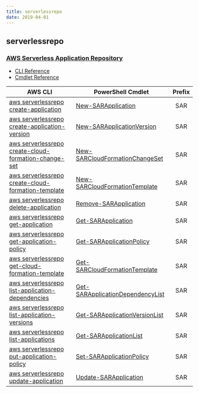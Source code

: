 ```yaml
---
title: serverlessrepo
date: 2019-04-01
---
```


## serverlessrepo

### [AWS Serverless Application Repository](https://aws.amazon.com/serverless/serverlessrepo/)

* [CLI Reference](https://docs.aws.amazon.com/cli/latest/reference/serverlessrepo/index.html)
* [Cmdlet Reference](https://docs.aws.amazon.com/powershell/latest/reference/items/AWS_Serverless_Application_Repository_cmdlets.html)

|AWS CLI|PowerShell Cmdlet|Prefix|
|----|----|:--:|
|[aws serverlessrepo create-application](https://docs.aws.amazon.com/cli/latest/reference/serverlessrepo/create-application.html)|[New-SARApplication](https://docs.aws.amazon.com/powershell/latest/reference/items/New-SARApplication.html)|SAR|
|[aws serverlessrepo create-application-version](https://docs.aws.amazon.com/cli/latest/reference/serverlessrepo/create-application-version.html)|[New-SARApplicationVersion](https://docs.aws.amazon.com/powershell/latest/reference/items/New-SARApplicationVersion.html)|SAR|
|[aws serverlessrepo create-cloud-formation-change-set](https://docs.aws.amazon.com/cli/latest/reference/serverlessrepo/create-cloud-formation-change-set.html)|[New-SARCloudFormationChangeSet](https://docs.aws.amazon.com/powershell/latest/reference/items/New-SARCloudFormationChangeSet.html)|SAR|
|[aws serverlessrepo create-cloud-formation-template](https://docs.aws.amazon.com/cli/latest/reference/serverlessrepo/create-cloud-formation-template.html)|[New-SARCloudFormationTemplate](https://docs.aws.amazon.com/powershell/latest/reference/items/New-SARCloudFormationTemplate.html)|SAR|
|[aws serverlessrepo delete-application](https://docs.aws.amazon.com/cli/latest/reference/serverlessrepo/delete-application.html)|[Remove-SARApplication](https://docs.aws.amazon.com/powershell/latest/reference/items/Remove-SARApplication.html)|SAR|
|[aws serverlessrepo get-application](https://docs.aws.amazon.com/cli/latest/reference/serverlessrepo/get-application.html)|[Get-SARApplication](https://docs.aws.amazon.com/powershell/latest/reference/items/Get-SARApplication.html)|SAR|
|[aws serverlessrepo get-application-policy](https://docs.aws.amazon.com/cli/latest/reference/serverlessrepo/get-application-policy.html)|[Get-SARApplicationPolicy](https://docs.aws.amazon.com/powershell/latest/reference/items/Get-SARApplicationPolicy.html)|SAR|
|[aws serverlessrepo get-cloud-formation-template](https://docs.aws.amazon.com/cli/latest/reference/serverlessrepo/get-cloud-formation-template.html)|[Get-SARCloudFormationTemplate](https://docs.aws.amazon.com/powershell/latest/reference/items/Get-SARCloudFormationTemplate.html)|SAR|
|[aws serverlessrepo list-application-dependencies](https://docs.aws.amazon.com/cli/latest/reference/serverlessrepo/list-application-dependencies.html)|[Get-SARApplicationDependencyList](https://docs.aws.amazon.com/powershell/latest/reference/items/Get-SARApplicationDependencyList.html)|SAR|
|[aws serverlessrepo list-application-versions](https://docs.aws.amazon.com/cli/latest/reference/serverlessrepo/list-application-versions.html)|[Get-SARApplicationVersionList](https://docs.aws.amazon.com/powershell/latest/reference/items/Get-SARApplicationVersionList.html)|SAR|
|[aws serverlessrepo list-applications](https://docs.aws.amazon.com/cli/latest/reference/serverlessrepo/list-applications.html)|[Get-SARApplicationList](https://docs.aws.amazon.com/powershell/latest/reference/items/Get-SARApplicationList.html)|SAR|
|[aws serverlessrepo put-application-policy](https://docs.aws.amazon.com/cli/latest/reference/serverlessrepo/put-application-policy.html)|[Set-SARApplicationPolicy](https://docs.aws.amazon.com/powershell/latest/reference/items/Set-SARApplicationPolicy.html)|SAR|
|[aws serverlessrepo update-application](https://docs.aws.amazon.com/cli/latest/reference/serverlessrepo/update-application.html)|[Update-SARApplication](https://docs.aws.amazon.com/powershell/latest/reference/items/Update-SARApplication.html)|SAR|

